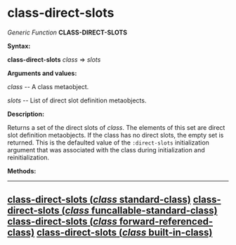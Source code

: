 class-direct-slots
==================

*Generic Function* **CLASS-DIRECT-SLOTS**

**Syntax:**

**class-direct-slots** *class* => *slots*

**Arguments and values:**

*class* -- A class metaobject.

*slots* -- List of direct slot definition metaobjects.

**Description:**

Returns a set of the direct slots of *class*. The elements of this set are direct slot definition metaobjects. If the class has no direct slots, the empty set is returned. This is the defaulted value of the `:direct-slots` initialization argument that was associated with the class during initialization and reinitialization.

**Methods:**

  -----------------------------------------------------------------------------------------------------------------
  [**class-direct-slots** (*class* standard-class)](/meta-object-protocol/class-direct-slots-standard-class)
  [**class-direct-slots** (*class* funcallable-standard-class)](/meta-object-protocol/class-direct-slots-funcallable-standard-class)
  [**class-direct-slots** (*class* forward-referenced-class)](/meta-object-protocol/class-direct-slots-forward-referenced-class)
  [**class-direct-slots** (*class* built-in-class)](/meta-object-protocol/class-direct-slots-built-in-class)
  -----------------------------------------------------------------------------------------------------------------


